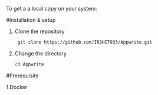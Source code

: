 To get a a local copy on your system:

#Installation & setup

1. Clone the repository
  
    ```bash
     git clone https://github.com/IRSHIT033/Appwrite.git
     ```
2. Change the directory
    ```bash
    cd Appwrite
    ```

#Prerequisite

1.Docker

